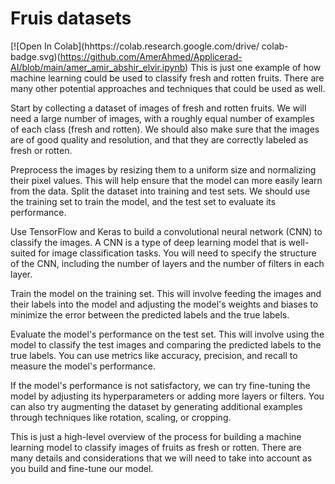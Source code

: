 # Fruis datasets

[![Open In Colab](hhttps://colab.research.google.com/drive/
colab-badge.svg)(https://github.com/AmerAhmed/Applicerad-AI/blob/main/amer_amir_abshir_elvir.ipynb)
This is just one example of how machine learning could be used to classify fresh and rotten fruits. There are many other potential approaches and techniques that could be used as well.

Start by collecting a dataset of images of fresh and rotten fruits. We will need a large number of images, with a roughly equal number of examples of each class (fresh and rotten). We should also make sure that the images are of good quality and resolution, and that they are correctly labeled as fresh or rotten.

Preprocess the images by resizing them to a uniform size and normalizing their pixel values. This will help ensure that the model can more easily learn from the data.
Split the dataset into training and test sets. We should use the training set to train the model, and the test set to evaluate its performance.

Use TensorFlow and Keras to build a convolutional neural network (CNN) to classify the images. A CNN is a type of deep learning model that is well-suited for image classification tasks. You will need to specify the structure of the CNN, including the number of layers and the number of filters in each layer.

Train the model on the training set. This will involve feeding the images and their labels into the model and adjusting the model's weights and biases to minimize the error between the predicted labels and the true labels.

Evaluate the model's performance on the test set. This will involve using the model to classify the test images and comparing the predicted labels to the true labels. You can use metrics like accuracy, precision, and recall to measure the model's performance.

If the model's performance is not satisfactory, we can try fine-tuning the model by adjusting its hyperparameters or adding more layers or filters. You can also try augmenting the dataset by generating additional examples through techniques like rotation, scaling, or cropping.

This is just a high-level overview of the process for building a machine learning model to classify images of fruits as fresh or rotten. There are many details and considerations that we will need to take into account as you build and fine-tune our model.
